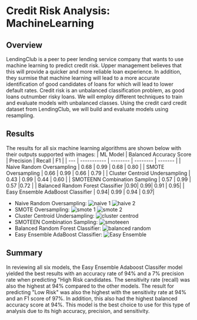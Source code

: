 # Credit Risk Analysis: MachineLearning
## Overview
LendingClub is a peer to peer lending service company that wants to use machine learning to predict credit risk. Upper management believes that this will provide a quicker and more reliable loan experience. In addition, they surmise that machine learning will lead to a more accurate identification of good candidates of loans for which will lead to lower default rates. Credit risk is an unbalanced classification problem, as good loans outnumber risky loans. We will employ different techniques to train and evaluate models with unbalanced classes. Using the credit card credit dataset from LendingClub, we will build and evaluate models using resampling.
## Results
The results for all six machine learning algorithms are shown below with their outputs supported with images:
| ML Model | Balanced Accuracy Score | Precision | Recall | F1 |
| --- | ----------- | -------- | -------- | ------- |
| Naive Random Oversampling | 0.68 | 0.99 | 0.68 | 0.80 |
| SMOTE Oversampling | 0.66 | 0.99 | 0.66 | 0.79 |
| Cluster Centroid Undersampling | 0.43 | 0.99 | 0.44 | 0.60 |
| SMOTEENN Combination Sampling | 0.57 | 0.99 | 0.57 |0.72 |
| Balanced Random Forest Classifier |0.90| 0.99| 0.91 | 0.95|
| Easy Ensemble AdaBoost Classifier | 0.94| 0.99 | 0.94 | 0.97|
* Naive Random Oversampling:
![naive 1](https://user-images.githubusercontent.com/92230478/153733975-98009b95-6fa4-4f78-8fb4-f57f2d3e45f5.PNG)
![haive 2](https://user-images.githubusercontent.com/92230478/153733977-68283c57-4d2e-4bcc-bb41-4db49544ed0d.PNG)
* SMOTE Oversampling:
![smote 1](https://user-images.githubusercontent.com/92230478/153734009-14893c1a-dcdb-4c9e-9828-79501c0d28a8.PNG)
![smote 2](https://user-images.githubusercontent.com/92230478/153734011-d59a6ada-1115-48dc-a788-f6c06a89e3fc.PNG)
* Cluster Centroid Undersampling:
![cluster centrod](https://user-images.githubusercontent.com/92230478/153734053-c75608c7-7118-4848-9bc7-cf1f6368e6c0.PNG)
* SMOTEEN Combination Sampling:
![smoteeen](https://user-images.githubusercontent.com/92230478/153734072-850289fe-8dfd-4f6d-b60a-b6c57998a9d5.PNG)
* Balanced Random Forest Classifier:
![balanced random](https://user-images.githubusercontent.com/92230478/153734108-5b9d08a4-f9d7-4368-9bd8-779063b5aa83.PNG)
* Easy Ensemble AdaBoost Classifier:
![Easy Ensemble](https://user-images.githubusercontent.com/92230478/153734113-d8eab828-cfcc-4949-8819-29de1651fc72.PNG)

## Summary
In reviewing all six models, the Easy Ensemble Adaboost Classifer model yielded the best results with an accuracy rate of 94% and a 7% precision rate when predicting "High Risk candidates. The sensitivity rate (recall) was also the highest at 94% compared to the other models. The result for predicting "Low Risk" was also the highest with the sensitivity rate at 94% and an F1 score of 97%. In addition, this also had the highest balanced accuracy score at 94%. This model is the best choice to use for this type of analysis due to its high accuracy, precision, and sensitivity.
